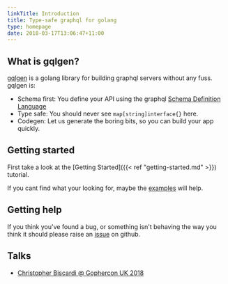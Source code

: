 ```yaml
---
linkTitle: Introduction
title: Type-safe graphql for golang
type: homepage
date: 2018-03-17T13:06:47+11:00
---
```


## What is gqlgen?

[gqlgen](https://github.com/tinhtran24/gqlgen) is a golang library for building graphql servers without any fuss. gqlgen is:

 - Schema first: You define your API using the graphql [Schema Definition Language](http://graphql.org/learn/schema/)
 - Type safe: You should never see `map[string]interface{}` here.
 - Codegen: Let us generate the boring bits, so you can build your app quickly.


## Getting started

First take a look at the [Getting Started]({{< ref "getting-started.md" >}}) tutorial.

If you cant find what your looking for, maybe the [examples](https://github.com/tinhtran24/gqlgen/tree/master/example) will help.


## Getting help

If you think you've found a bug, or something isn't behaving the way you think it should please raise an [issue](https://github.com/tinhtran24/gqlgen/issues) on github.


## Talks

 - [Christopher Biscardi @ Gophercon UK 2018](https://youtu.be/FdURVezcdcw)
